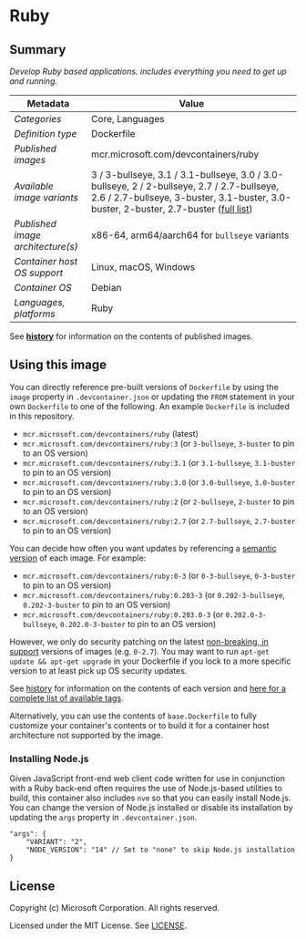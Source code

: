 # Ruby

## Summary

*Develop Ruby based applications. includes everything you need to get up and running.*

| Metadata | Value |  
|----------|-------|
| *Categories* | Core, Languages |
| *Definition type* | Dockerfile |
| *Published images* | mcr.microsoft.com/devcontainers/ruby |
| *Available image variants* | 3 / 3-bullseye, 3.1 / 3.1-bullseye, 3.0 / 3.0-bullseye, 2 / 2-bullseye, 2.7 / 2.7-bullseye, 2.6 / 2.7-bullseye, 3-buster, 3.1-buster, 3.0-buster, 2-buster, 2.7-buster ([full list](https://mcr.microsoft.com/v2/devcontainers/ruby/tags/list)) |
| *Published image architecture(s)* | x86-64, arm64/aarch64 for `bullseye` variants |
| *Container host OS support* | Linux, macOS, Windows |
| *Container OS* | Debian |
| *Languages, platforms* | Ruby |

See **[history](history)** for information on the contents of published images.

## Using this image

You can directly reference pre-built versions of `Dockerfile` by using the `image` property in `.devcontainer.json` or updating the `FROM` statement in your own  `Dockerfile` to one of the following. An example `Dockerfile` is included in this repository.

- `mcr.microsoft.com/devcontainers/ruby` (latest)
- `mcr.microsoft.com/devcontainers/ruby:3` (or `3-bullseye`, `3-buster` to pin to an OS version)
- `mcr.microsoft.com/devcontainers/ruby:3.1` (or `3.1-bullseye`, `3.1-buster` to pin to an OS version)
- `mcr.microsoft.com/devcontainers/ruby:3.0` (or `3.0-bullseye`, `3.0-buster` to pin to an OS version)
- `mcr.microsoft.com/devcontainers/ruby:2` (or `2-bullseye`, `2-buster` to pin to an OS version)
- `mcr.microsoft.com/devcontainers/ruby:2.7` (or `2.7-bullseye`, `2.7-buster` to pin to an OS version)

You can decide how often you want updates by referencing a [semantic version](https://semver.org/) of each image. For example:

- `mcr.microsoft.com/devcontainers/ruby:0-3` (or `0-3-bullseye`, `0-3-buster` to pin to an OS version)
- `mcr.microsoft.com/devcontainers/ruby:0.203-3` (or `0.202-3-bullseye`, `0.202-3-buster` to pin to an OS version)
- `mcr.microsoft.com/devcontainers/ruby:0.203.0-3` (or `0.202.0-3-bullseye`, `0.202.0-3-buster` to pin to an OS version)

However, we only do security patching on the latest [non-breaking, in support](https://github.com/microsoft/vscode-dev-containers/issues/532) versions of images (e.g. `0-2.7`). You may want to run `apt-get update && apt-get upgrade` in your Dockerfile if you lock to a more specific version to at least pick up OS security updates.

See [history](history) for information on the contents of each version and [here for a complete list of available tags](https://mcr.microsoft.com/v2/devcontainers/ruby/tags/list).

Alternatively, you can use the contents of `base.Dockerfile` to fully customize your container's contents or to build it for a container host architecture not supported by the image.

### Installing Node.js

Given JavaScript front-end web client code written for use in conjunction with a Ruby back-end often requires the use of Node.js-based utilities to build, this container also includes `nvm` so that you can easily install Node.js. You can change the version of Node.js installed or disable its installation by updating the `args` property in `.devcontainer.json`.

```jsonc
"args": {
    "VARIANT": "2",
    "NODE_VERSION": "14" // Set to "none" to skip Node.js installation
}
```

## License

Copyright (c) Microsoft Corporation. All rights reserved.

Licensed under the MIT License. See [LICENSE](https://github.com/devcontainers/images/blob/main/LICENSE).
